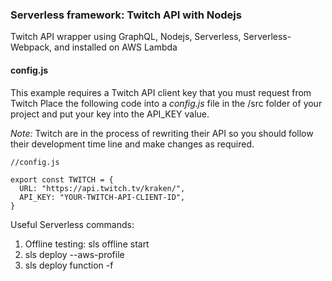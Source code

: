 ### Serverless framework: Twitch API with Nodejs


Twitch API wrapper using GraphQL, Nodejs, Serverless, Serverless-Webpack, and installed on AWS Lambda


#### config.js
This example requires a Twitch API client key that you must request from Twitch
Place the following code into a *config.js* file in the /src folder of your project and put your key into the API_KEY value.

*Note:* Twitch are in the process of rewriting their API so you should follow their development time line and make changes as required.

```
//config.js

export const TWITCH = {
  URL: "https://api.twitch.tv/kraken/",
  API_KEY: "YOUR-TWITCH-API-CLIENT-ID",
}
```

Useful Serverless commands:
1. Offline testing: sls offline start
2. sls deploy --aws-profile <aws profile>
3. sls deploy function -f <function name>